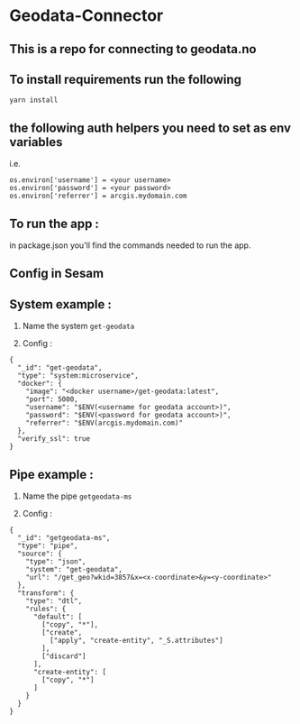 # Geodata-Connector

## This is a repo for connecting to geodata.no

## To install requirements run the following

```
yarn install
```

## the following auth helpers you need to set as env variables

i.e.

```
os.environ['username'] = <your username>
os.environ['password'] = <your password>
os.environ['referrer'] = arcgis.mydomain.com
```

## To run the app :
in package.json you'll find the
commands needed to run the app.

## Config in Sesam

## System example :

1. Name the system ```get-geodata```

2. Config :
```
{
  "_id": "get-geodata",
  "type": "system:microservice",
  "docker": {
    "image": "<docker username>/get-geodata:latest",
    "port": 5000,
    "username": "$ENV(<username for geodata account>)",
    "password": "$ENV(<password for geodata account>)",
    "referrer": "$ENV(arcgis.mydomain.com)"
  },
  "verify_ssl": true
}
```

## Pipe example :

1. Name the pipe ```getgeodata-ms```

2. Config :
```
{
  "_id": "getgeodata-ms",
  "type": "pipe",
  "source": {
    "type": "json",
    "system": "get-geodata",
    "url": "/get_geo?wkid=3857&x=<x-coordinate>&y=<y-coordinate>"
  },
  "transform": {
    "type": "dtl",
    "rules": {
      "default": [
        ["copy", "*"],
        ["create",
          ["apply", "create-entity", "_S.attributes"]
        ],
        ["discard"]
      ],
      "create-entity": [
        ["copy", "*"]
      ]
    }
  }
}
```